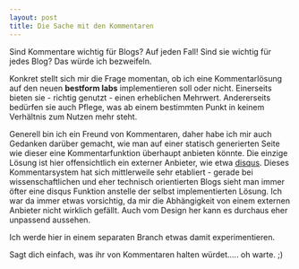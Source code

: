 ```yaml
---
layout: post
title: Die Sache mit den Kommentaren
---
```


Sind Kommentare wichtig für Blogs? Auf jeden Fall! Sind sie wichtig für jedes Blog? Das würde ich bezweifeln.

Konkret stellt sich mir die Frage momentan, ob ich eine Kommentarlösung auf den neuen **bestform labs** implementieren soll oder nicht. Einerseits bieten sie - richtig genutzt - einen erheblichen Mehrwert. Andererseits bedürfen sie auch Pflege, was ab einem bestimmten Punkt in keinem Verhältnis zum Nutzen mehr steht.

Generell bin ich ein Freund von Kommentaren, daher habe ich mir auch Gedanken darüber gemacht, wie man auf einer statisch generierten Seite wie dieser eine Kommentarfunktion überhaupt anbieten könnte. Die einzige Lösung ist hier offensichtlich ein externer Anbieter, wie etwa [disqus](http://disqus.com). Dieses Kommentarsystem hat sich mittlerweile sehr etabliert - gerade bei wissenschaftlichen und eher technisch orientierten Blogs sieht man immer öfter eine disqus Funktion anstelle der selbst implementierten Lösung. Ich war da immer etwas vorsichtig, da mir die Abhängigkeit von einem externen Anbieter nicht wirklich gefällt. Auch vom Design her kann es durchaus eher unpassend aussehen.

Ich werde hier in einem separaten Branch etwas damit experimentieren.

Sagt dich einfach, was ihr von Kommentaren halten würdet..... oh warte. ;)
